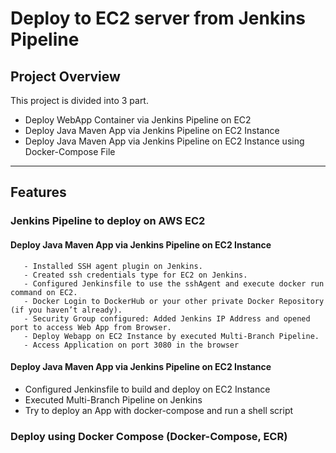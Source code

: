 #  Deploy to EC2 server from Jenkins Pipeline

## **Project Overview**
This project is divided into 3 part. 
   - Deploy WebApp Container via Jenkins Pipeline on EC2
   - Deploy Java Maven App via Jenkins Pipeline on EC2 Instance
   - Deploy Java Maven App via Jenkins Pipeline on EC2 Instance using Docker-Compose File
---

## **Features**

### **Jenkins Pipeline to deploy on AWS EC2**

#### **Deploy Java Maven App via Jenkins Pipeline on EC2 Instance**

       - Installed SSH agent plugin on Jenkins.
       - Created ssh credentials type for EC2 on Jenkins.
       - Configured Jenkinsfile to use the sshAgent and execute docker run command on EC2.
       - Docker Login to DockerHub or your other private Docker Repository (if you haven’t already).
       - Security Group configured: Added Jenkins IP Address and opened port to access Web App from Browser.
       - Deploy Webapp on EC2 Instance by executed Multi-Branch Pipeline.
       - Access Application on port 3080 in the browser

#### **Deploy Java Maven App via Jenkins Pipeline on EC2 Instance**
- Configured Jenkinsfile to build and deploy on EC2 Instance
- Executed Multi-Branch Pipeline on Jenkins
- Try to deploy an App with docker-compose and run a shell script


### **Deploy using Docker Compose (Docker-Compose, ECR)**
